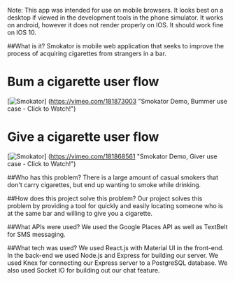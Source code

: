 Note: This app was intended for use on mobile browsers. It looks best on a desktop if viewed in the development tools in the phone simulator. It works on android, however it does not render properly on IOS. It should work fine on IOS 10.

##What is it?
Smokator is mobile web application that seeks to improve the process of acquiring cigarettes from strangers in a bar.

# Bum a cigarette user flow
[![Smokator](http://i.imgur.com/8SKXgcVl.png)] (https://vimeo.com/181873003 "Smokator Demo, Bummer use case - Click to Watch!")

# Give a cigarette user flow
[![Smokator](http://i.imgur.com/RujSuQ2l.png )] (https://vimeo.com/181868561 "Smokator Demo, Giver use case - Click to Watch!")

##Who has this problem?
There is a large amount of casual smokers that don't carry cigarettes, but end up wanting to smoke while drinking. 

##How does this project solve this problem?
Our project solves this problem by providing a tool for quickly and easily locating someone who is at the same bar and willing to give you a cigarette.

##What APIs were used?
We used the Google Places API as well as TextBelt for SMS messaging.

##What tech was used?
We used React.js with Material UI in the front-end. In the back-end we used Node.js and Express for building our server. We used Knex for connecting our Express server to a PostgreSQL database. We also used Socket IO for building out our chat feature. 
